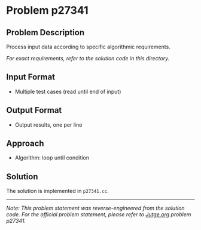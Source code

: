 # Problem p27341

## Problem Description

Process input data according to specific algorithmic requirements.

*For exact requirements, refer to the solution code in this directory.*

## Input Format

- Multiple test cases (read until end of input)

## Output Format

- Output results, one per line

## Approach

- Algorithm: loop until condition

## Solution

The solution is implemented in `p27341.cc`.

---

*Note: This problem statement was reverse-engineered from the solution code. For the official problem statement, please refer to [Jutge.org](https://jutge.org/) problem p27341.*
